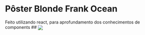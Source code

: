 <h1>Pôster Blonde Frank Ocean</h1>
<p>Feito utilizando react, para aprofundamento dos conhecimentos de components</h1>
##
<img src="https://github.com/not-felipe/Card-Component/assets/107265059/d85d76c7-c155-4024-a180-7466d1ac9da3" align="center" />

